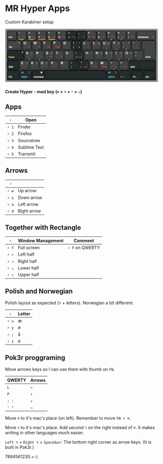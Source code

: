 # MR Hyper Apps
Custom Karabiner setup

![Keyboard](polnormakwide-v2-0.png)

####  Create Hyper `⚡︎` mod key (`⌘` + `⌥` + `⌃` + `⇧`)

## Apps

| `⚡︎`| Open  | 
| ------ | ---------- |
| `⚡︎ 1`   | Finder |
|`⚡︎ 2`  | Firefox  |
| `⚡︎ 3`   | Sourcetree | 
| `⚡︎ 4`  | Sublime Text |
| `⚡︎ 5`   | Transmit | 

## Arrows

| `⚡︎`|   | 
| ------ | ---------- |
| `⚡︎ w`   | Up arrow |
|`⚡︎ s`  | Down arrow  |
| `⚡︎ a`   | Left arrow | 
| `⚡︎ d`  | Right arrow |


## Together with Rectangle

| `⚡︎`| Window Management  | Comment  |
| ------ | ---------- | ------------ |
| `⚡︎ T`   | Full screen |  `⚡︎ F` on QWERTY|
|`⚡︎ ←`  | Left half  |  |
| `⚡︎ →`   | Right half |  |
| `⚡︎ ↓`  | Lower half |  |
| `⚡︎ ↑`   | Upper half |   |


## Polish and Norwegian

Polish layout as expected (`⌥` + letters).
Norwegian a bit different:

| `⚡︎`| Letter  | 
| ------ | ---------- |
| `⚡︎ u`   | æ |
|`⚡︎ y`  | ø |
| `⚡︎ ;`   | å | 
| `⚡︎ i`  | é |


## Pok3r proggraming

Move arrows keys so I can use them with thumb on `FN`.

|QWERTY|Arrows |
| ------ | ---------- | 
|`L`|`←`|
|`P`|`↑`|
|`; :`|`↓`|
|`' "`|`→`|

Move `⌘` to it's mac's place (on left). Remember to move `FN + ⌘`.

Move `⌥` to it's mac's place. Add second `⌥` on the right instead of  `⌘`. It makes writing in other languages much easier.

`Left ⌥` + `Right ⌥` + `Spacebar`: The bottom right corner as arrow keys. (It is built in Pok3r.)

7894561230.+-)